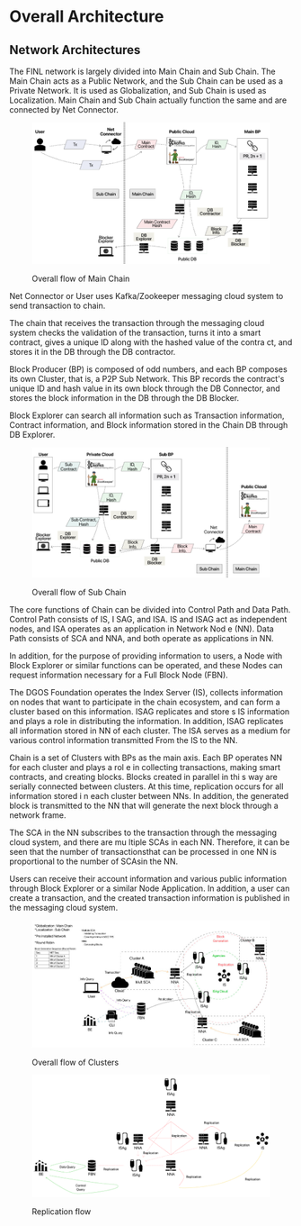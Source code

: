 # Overall Architecture

## Network Architectures

The FINL network is largely divided into Main Chain and Sub Chain. The Main Chain acts as a Public Network, and the Sub Chain can be used as a Private Network. It is used as Globalization, and Sub Chain is used as Localization. Main Chain and Sub Chain actually function the same and are connected by Net Connector.

<figure><img src="../../.gitbook/assets/image (4) (4).png" alt=""><figcaption><p>Overall flow of Main Chain</p></figcaption></figure>

Net Connector or User uses Kafka/Zookeeper messaging cloud system to send transaction to chain.&#x20;

The chain that receives the transaction through the messaging cloud system checks the validation of the transaction, turns it into a smart contract, gives a unique ID along with the hashed value of the contra ct, and stores it in the DB through the DB contractor.

Block Producer (BP) is composed of odd numbers, and each BP composes its own Cluster, that is, a P2P Sub Network. This BP records the contract's unique ID and hash value in its own block through the DB Connector, and stores the block information in the DB through the DB Blocker.

Block Explorer can search all information such as Transaction information, Contract information, and Block information stored in the Chain DB through DB Explorer.

<figure><img src="../../.gitbook/assets/image (2) (1).png" alt=""><figcaption><p>Overall flow of Sub Chain</p></figcaption></figure>

The core functions of Chain can be divided into Control Path and Data Path. Control Path consists of IS, I SAG, and ISA. IS and ISAG act as independent nodes, and ISA operates as an application in Network Nod e (NN). Data Path consists of SCA and NNA, and both operate as applications in NN.&#x20;

In addition, for the purpose of providing information to users, a Node with Block Explorer or similar functions can be operated, and these Nodes can request information necessary for a Full Block Node (FBN).

The DGOS Foundation operates the Index Server (IS), collects information on nodes that want to participate in the chain ecosystem, and can form a cluster based on this information. ISAG replicates and store s IS information and plays a role in distributing the information. In addition, ISAG replicates all information stored in NN of each cluster. The ISA serves as a medium for various control information transmitted From the IS to the NN.

Chain is a set of Clusters with BPs as the main axis. Each BP operates NN for each cluster and plays a rol e in collecting transactions, making smart contracts, and creating blocks. Blocks created in parallel in thi s way are serially connected between clusters. At this time, replication occurs for all information stored i n each cluster between NNs. In addition, the generated block is transmitted to the NN that will generate the next block through a network frame.

The SCA in the NN subscribes to the transaction through the messaging cloud system, and there are mu ltiple SCAs in each NN. Therefore, it can be seen that the number of transactionsthat can be processed in one NN is proportional to the number of SCAsin the NN.

Users can receive their account information and various public information through Block Explorer or a similar Node Application. In addition, a user can create a transaction, and the created transaction information is published in the messaging cloud system.

<figure><img src="../../.gitbook/assets/image (1) (1).png" alt=""><figcaption><p>Overall flow of Clusters</p></figcaption></figure>

<figure><img src="../../.gitbook/assets/image (11).png" alt=""><figcaption><p>Replication flow</p></figcaption></figure>

